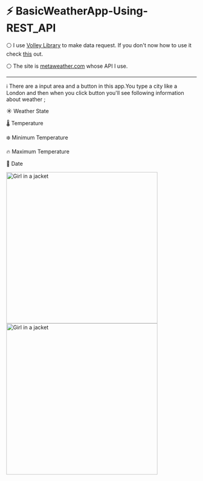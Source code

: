 # :zap: BasicWeatherApp-Using-REST_API

:white_circle: I use <a href="https://developer.android.com/training/volley">Volley Library</a> to make data request. If you don't now how to use it check <a href="https://medium.com/p/7702b0295780/edit">this</a> out. 

:white_circle: The site is <a href="https://www.metaweather.com/">metaweather.com</a> whose API I use.

<hr>

:information_source: There are a input area and a button in this app.You type a city like a London and then when you click button you'll see following  information about weather ;

:sunny: Weather State

🌡  Temperature  

:snowflake: Minimum Temperature

:fire: Maximum Temperature

:date: Date

<img src="https://user-images.githubusercontent.com/64840495/131288866-6cd75dc6-987d-4423-9ed0-9fbe57af8a0f.PNG" alt="Girl in a jacket" width="400" > <img src="https://user-images.githubusercontent.com/64840495/131288870-8d1e85ac-c309-402a-b451-4076a4fae472.PNG" alt="Girl in a jacket" width="400" >

<!-- ## <strong>:heavy_exclamation_mark: I have an <a href="https://medium.com/p/8064169bd918/edit">article</a> on my Medium account where I show you how to make this application step by step.</strong> -->
 




